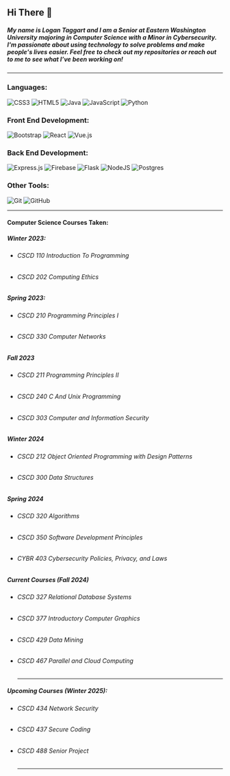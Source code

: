 ## Hi There 👋

<!--
**logan-taggart/logan-taggart** is a ✨ _special_ ✨ repository because its `README.md` (this file) appears on your GitHub profile.

Here are some ideas to get you started:

- 🔭 I’m currently working on ...
- 🌱 I’m currently learning ...
- 👯 I’m looking to collaborate on ...
- 🤔 I’m looking for help with ...
- 💬 Ask me about ...
- 📫 How to reach me: ...
- 😄 Pronouns: ...
- ⚡ Fun fact: ...
-->

##### My name is Logan Taggart and I am a Senior at Eastern Washington University majoring in Computer Science with a Minor in Cybersecurity. I'm passionate about using technology to solve problems and make people's lives easier. Feel free to check out my repositories or reach out to me to see what I’ve been working on!

<hr/>

### Languages:
![CSS3](https://img.shields.io/badge/css3-%231572B6.svg?style=for-the-badge&logo=css3&logoColor=white)
![HTML5](https://img.shields.io/badge/html5-%23E34F26.svg?style=for-the-badge&logo=html5&logoColor=white)
![Java](https://img.shields.io/badge/java-%23ED8B00.svg?style=for-the-badge&logo=openjdk&logoColor=white)
![JavaScript](https://img.shields.io/badge/javascript-%23323330.svg?style=for-the-badge&logo=javascript&logoColor=%23F7DF1E)
![Python](https://img.shields.io/badge/python-3670A0?style=for-the-badge&logo=python&logoColor=ffdd54)

### Front End Development:
![Bootstrap](https://img.shields.io/badge/bootstrap-%238511FA.svg?style=for-the-badge&logo=bootstrap&logoColor=white)
![React](https://img.shields.io/badge/react-%2320232a.svg?style=for-the-badge&logo=react&logoColor=%2361DAFB)
![Vue.js](https://img.shields.io/badge/vuejs-%2335495e.svg?style=for-the-badge&logo=vuedotjs&logoColor=%234FC08D)

### Back End Development:
![Express.js](https://img.shields.io/badge/express.js-%23404d59.svg?style=for-the-badge&logo=express&logoColor=%2361DAFB)
![Firebase](https://img.shields.io/badge/firebase-a08021?style=for-the-badge&logo=firebase&logoColor=ffcd34)
![Flask](https://img.shields.io/badge/flask-%23000.svg?style=for-the-badge&logo=flask&logoColor=white)
![NodeJS](https://img.shields.io/badge/node.js-6DA55F?style=for-the-badge&logo=node.js&logoColor=white)
![Postgres](https://img.shields.io/badge/postgres-%23316192.svg?style=for-the-badge&logo=postgresql&logoColor=white)

### Other Tools:
![Git](https://img.shields.io/badge/git-%23F05033.svg?style=for-the-badge&logo=git&logoColor=white)
![GitHub](https://img.shields.io/badge/github-%23121011.svg?style=for-the-badge&logo=github&logoColor=white)


<hr/>

#### Computer Science Courses Taken:
##### Winter 2023:
- ###### CSCD 110 Introduction To Programming
- ###### CSCD 202 Computing Ethics
##### Spring 2023:
- ###### CSCD 210 Programming Principles I
- ###### CSCD 330 Computer Networks
##### Fall 2023
- ###### CSCD 211 Programming Principles II
- ###### CSCD 240 C And Unix Programming
- ###### CSCD 303 Computer and Information Security
##### Winter 2024
- ###### CSCD 212 Object Oriented Programming with Design Patterns
- ###### CSCD 300 Data Structures
##### Spring 2024
- ###### CSCD 320 Algorithms
- ###### CSCD 350 Software Development Principles
- ###### CYBR 403 Cybersecurity Policies, Privacy, and Laws
##### Current Courses (Fall 2024)
- ###### CSCD 327 Relational Database Systems
- ###### CSCD 377 Introductory Computer Graphics
- ###### CSCD 429 Data Mining
- ###### CSCD 467 Parallel and Cloud Computing
  <hr/>
##### Upcoming Courses (Winter 2025):
- ###### CSCD 434 Network Security
- ###### CSCD 437 Secure Coding
- ###### CSCD 488 Senior Project
  <hr/>
